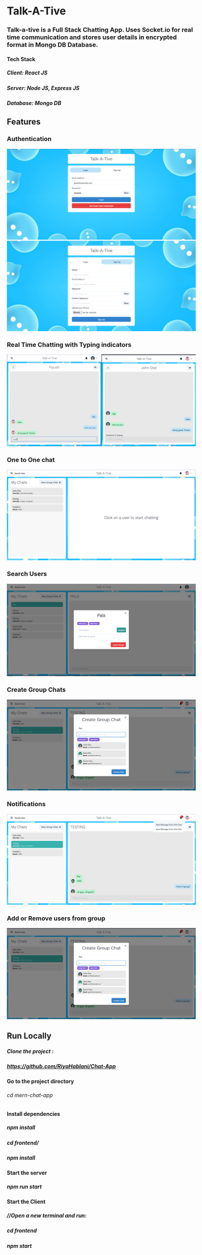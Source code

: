 # Talk-A-Tive

### Talk-a-tive is a Full Stack Chatting App. Uses Socket.io for real time communication and stores user details in encrypted format in Mongo DB Database.

#### Tech Stack
##### Client: React JS

##### Server: Node JS, Express JS

##### Database: Mongo DB

## Features
### Authentication
![](https://github.com/RiyaHablani/Chat-App/blob/master/login.PNG)
![](https://github.com/RiyaHablani/Chat-App/blob/master/signup.PNG)

### Real Time Chatting with Typing indicators
![](https://github.com/RiyaHablani/Chat-App/blob/master/real-time.PNG)

### One to One chat
![](https://github.com/RiyaHablani/Chat-App/blob/master/mainscreen.PNG)

### Search Users
![](https://github.com/RiyaHablani/Chat-App/blob/master/add%20rem.PNG)

### Create Group Chats
![](https://github.com/RiyaHablani/Chat-App/blob/master/new%20grp.PNG)

### Notifications
![](https://github.com/RiyaHablani/Chat-App/blob/master/group%20%2B%20notif.PNG)

### Add or Remove users from group
![](https://github.com/RiyaHablani/Chat-App/blob/master/new%20grp.PNG)

## Run Locally
##### Clone the project :
##### https://github.com/RiyaHablani/Chat-App

#### Go to the project directory
###### cd mern-chat-app

#### Install dependencies
##### npm install
##### cd frontend/
##### npm install

#### Start the server
##### npm run start

#### Start the Client
##### //Open a new terminal and run:
##### cd frontend
##### npm start

